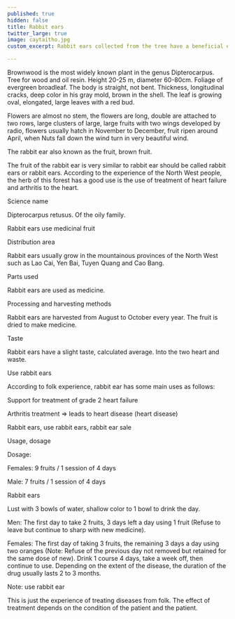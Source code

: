 ```yaml
---
published: true
hidden: false
title: Rabbit ears
twitter_large: true
image: caytaitho.jpg
custom_excerpt: Rabbit ears collected from the tree have a beneficial effect on cardiovascular disease, with 2 rabbit ears per day.

---
```


Brownwood is the most widely known plant in the genus Dipterocarpus. Tree for wood and oil resin. Height 20-25 m, diameter 60-80cm. Foliage of evergreen broadleaf. The body is straight, not bent. Thickness, longitudinal cracks, deep color in his gray mold, brown in the shell. The leaf is growing oval, elongated, large leaves with a red bud.

Flowers are almost no stem, the flowers are long, double are attached to two rows, large clusters of large, large fruits with two wings developed by radio, flowers usually hatch in November to December, fruit ripen around April, when Nuts fall down the wind turn in very beautiful wind.

The rabbit ear also known as the fruit, brown fruit.

The fruit of the rabbit ear is very similar to rabbit ear should be called rabbit ears or rabbit ears. According to the experience of the North West people, the herb of this forest has a good use is the use of treatment of heart failure and arthritis to the heart.

Science name

Dipterocarpus retusus. Of the oily family.

Rabbit ears use medicinal fruit

Distribution area

Rabbit ears usually grow in the mountainous provinces of the North West such as Lao Cai, Yen Bai, Tuyen Quang and Cao Bang.

Parts used

Rabbit ears are used as medicine.

Processing and harvesting methods

Rabbit ears are harvested from August to October every year. The fruit is dried to make medicine.

Taste

Rabbit ears have a slight taste, calculated average. Into the two heart and waste.

Use rabbit ears

According to folk experience, rabbit ear has some main uses as follows:

Support for treatment of grade 2 heart failure

Arthritis treatment => leads to heart disease (heart disease)

Rabbit ears, use rabbit ears, rabbit ear sale

Usage, dosage

Dosage:

Females: 9 fruits / 1 session of 4 days

Male: 7 fruits / 1 session of 4 days

Rabbit ears

Lust with 3 bowls of water, shallow color to 1 bowl to drink the day.

Men: The first day to take 2 fruits, 3 days left a day using 1 fruit (Refuse to leave but continue to sharp with new medicine).

Females: The first day of taking 3 fruits, the remaining 3 days a day using two oranges (Note: Refuse of the previous day not removed but retained for the same dose of new). Drink 1 course 4 days, take a week off, then continue to use. Depending on the extent of the disease, the duration of the drug usually lasts 2 to 3 months.

Note: use rabbit ear

This is just the experience of treating diseases from folk. The effect of treatment depends on the condition of the patient and the patient.